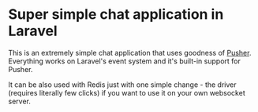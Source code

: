 # Super simple chat application in Laravel

This is an extremely simple chat application that uses goodness of [Pusher](https://pusher.com/). Everything works on Laravel's event system and it's built-in support for Pusher.

It can be also used with Redis just with one simple change - the driver (requires literally few clicks) if you want to use it on your own websocket server.

